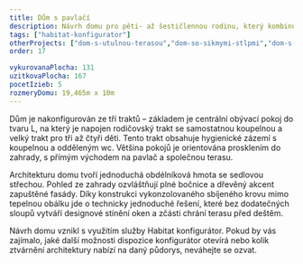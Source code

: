 ```yaml
---
title: Dům s pavlačí
description: Návrh domu pro pěti- až šestičlennou rodinu, který kombinuje tradiční tvarosloví s nadstandardními detaily vysokých prosklení a dřevěného obkladu. V Habitat konfigurátoru jsme vytvořili prostorný podélný půdorys, umístěný na širokém pozemku. Dům definuje přesah sedlové střechy před jižní fasádu, který podél terasy vytváří pavlač a stíní prosklení před vysokým letním sluncem.
tags: ["habitat-konfigurator"]
otherProjects: ["dom-s-utulnou-terasou","dom-so-sikmymi-stlpmi","dom-s-cortenom-pri-piestanoch"]
order: 17

vykurovanaPlocha: 131
uzitkovaPlocha: 167
pocetIzieb: 5
rozmeryDomu: 19,465m x 10m
---
```


Dům je nakonfigurován ze tří traktů – základem je centrální obývací pokoj do tvaru L, na který je napojen rodičovský trakt se samostatnou koupelnou a velký trakt pro tři až čtyři děti. Tento trakt obsahuje hygienické zázemí s koupelnou a odděleným wc. Většina pokojů je orientována prosklením do zahrady, s přímým východem na pavlač a společnou terasu.

Architekturu domu tvoří jednoduchá obdélníková hmota se sedlovou střechou. Pohled ze zahrady ozvláštňují plné bočnice a dřevěný akcent zapuštěné fasády. Díky konstrukci vykonzolovaného sbíjeného krovu mimo tepelnou obálku jde o technicky jednoduché řešení, které bez dodatečných sloupů vytváří designové stínění oken a zčásti chrání terasu před deštěm.

Návrh domu vznikl s využitím služby Habitat konfigurátor. Pokud by vás zajímalo, jaké další možnosti dispozice konfigurátor otevírá nebo kolik ztvárnění architektury nabízí na daný půdorys, neváhejte se ozvat.